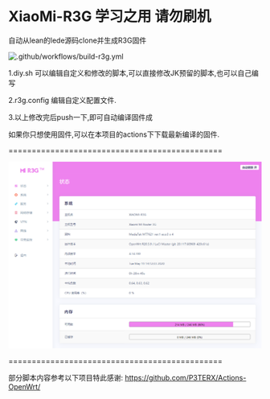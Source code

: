 # XiaoMi-R3G 学习之用 请勿刷机
自动从lean的lede源码clone并生成R3G固件

![.github/workflows/build-r3g.yml](https://github.com/indiboy/R3G/workflows/.github/workflows/build-r3g.yml/badge.svg)

1.diy.sh
可以编辑自定义和修改的脚本,可以直接修改JK预留的脚本,也可以自己编写

2.r3g.config
编辑自定义配置文件.

3.以上修改完后push一下,即可自动编译固件成


如果你只想使用固件,可以在本项目的actions下下载最新编译的固件.

==============================================

![](/screenshots/r3g.png)

==============================================

部分脚本内容参考以下项目特此感谢:
https://github.com/P3TERX/Actions-OpenWrt/
